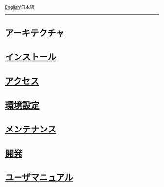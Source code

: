 [English](index)/日本語 
***
# [アーキテクチャ](アーキテクチャ)
# [インストール](インストール)
# [アクセス](アクセス)
# [環境設定](環境設定)
# [メンテナンス](メンテナンス)
# [開発](開発)
# [ユーザマニュアル](ユーザマニュアル)